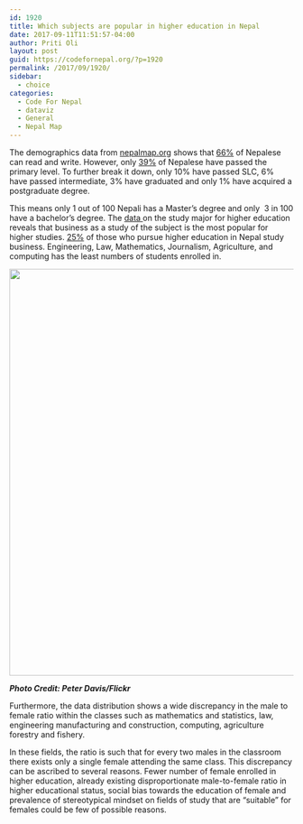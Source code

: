```yaml
---
id: 1920
title: Which subjects are popular in higher education in Nepal
date: 2017-09-11T11:51:57-04:00
author: Priti Oli
layout: post
guid: https://codefornepal.org/?p=1920
permalink: /2017/09/1920/
sidebar:
  - choice
categories:
  - Code For Nepal
  - dataviz
  - General
  - Nepal Map
---
```

  


<p style="text-align: left;">
  <span style="font-weight: 400;">The demographics data from </span><a href="http://www.nepalmap.org/profiles/country-NP-nepal/"><span style="font-weight: 400;">nepalmap.org</span></a><span style="font-weight: 400;"> shows that </span><a href="http://www.nepalmap.org/profiles/country-NP-nepal/#literacy-by-sex"><span style="font-weight: 400;">66%</span></a><span style="font-weight: 400;"> of Nepalese can read and write. However, only </span><a href="http://www.nepalmap.org/profiles/country-NP-nepal/#education-level-reached"><span style="font-weight: 400;">39%</span></a><span style="font-weight: 400;"> of Nepalese have passed the primary level. To further break it down, only 10% have passed SLC, 6% have passed intermediate, 3% have graduated and only 1% have acquired a postgraduate degree. </span>
</p>

<span style="font-weight: 400;">This means only 1 out of 100 Nepali has a Master’s degree and only  3 in 100 have a bachelor&#8217;s degree. </span><span style="font-weight: 400;">The </span>[<span style="font-weight: 400;">data </span>](http://nepalmap.org/profiles/country-NP-nepal/#field-of-study)<span style="font-weight: 400;">on the study major for higher education reveals that business as a study of the subject is the most popular for higher studies. </span>[<span style="font-weight: 400;">25%</span>](http://nepalmap.org/profiles/country-NP-nepal/#field-of-study) <span style="font-weight: 400;">of those who pursue higher education in Nepal study business. </span><span style="font-weight: 400;">Engineering, Law, Mathematics, Journalism, Agriculture, and computing has the least numbers of students enrolled in. </span>

[<img class=" wp-image-1925 alignnone" src="https://codefornepal.org/wp-content/uploads/2017/09/327813358_9ca7addeb8_b.jpg" alt="" width="961" height="721" srcset="https://codefornepal.org/wp-content/uploads/2017/09/327813358_9ca7addeb8_b.jpg 1024w, https://codefornepal.org/wp-content/uploads/2017/09/327813358_9ca7addeb8_b-300x225.jpg 300w, https://codefornepal.org/wp-content/uploads/2017/09/327813358_9ca7addeb8_b-768x576.jpg 768w" sizes="(max-width: 961px) 100vw, 961px" />](https://codefornepal.org/wp-content/uploads/2017/09/327813358_9ca7addeb8_b.jpg)

_**Photo Credit: Peter Davis/Flickr**_

<span style="font-weight: 400;">Furthermore, the data distribution shows a wide discrepancy in the male to female ratio within the classes such as mathematics and statistics, law, engineering manufacturing and construction, computing, agriculture forestry and fishery. </span>

<span style="font-weight: 400;">In these fields, the ratio is such that for every two males in the classroom there exists only a single female attending the same class. This discrepancy can be ascribed to several reasons. Fewer number of female enrolled in higher education, already existing disproportionate male-to-female ratio in higher educational status, social bias towards the education of female and prevalence of stereotypical mindset on fields of study that are “suitable” for females could be few of possible reasons.</span>

&nbsp;